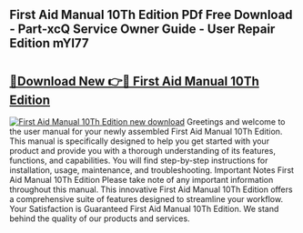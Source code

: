 ## First Aid Manual 10Th Edition PDf Free Download - Part-xcQ Service Owner Guide - User Repair Edition mYI77

# <h2><a href="http://cf27419.oget.top/?id=First+Aid+Manual+10Th+Edition">🔗Download New 👉🔴 First Aid Manual 10Th Edition</a></h2>

[![First Aid Manual 10Th Edition new download](https://i.imgur.com/5g1atiW.png)](http://cf27419.oget.top/?id=First+Aid+Manual+10Th+Edition)
Greetings and welcome to the user manual for your newly assembled First Aid Manual 10Th Edition. This manual is specifically designed to help you get started with your product and provide you with a thorough understanding of its features, functions, and capabilities. You will find step-by-step instructions for installation, usage, maintenance, and troubleshooting. Important Notes First Aid Manual 10Th Edition Please take note of any important information throughout this manual. This innovative First Aid Manual 10Th Edition offers a comprehensive suite of features designed to streamline your workflow. Your Satisfaction is Guaranteed First Aid Manual 10Th Edition. We stand behind the quality of our products and services.
